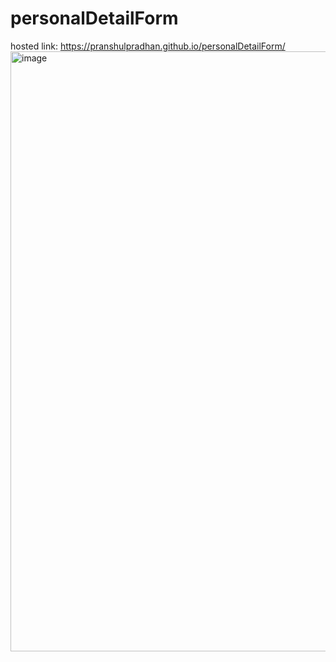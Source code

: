 # personalDetailForm
hosted link:
https://pranshulpradhan.github.io/personalDetailForm/
<img width="960" alt="image" src="https://github.com/pranshulpradhan/personalDetailForm/assets/139995434/8911be8e-b063-4f7e-84ff-289a877dc018">
